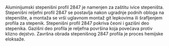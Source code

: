 Aluminijumski stepenišni profil 2847 je namenjen za zaštitu ivice stepeništa.
Stepenišni reljefni profil 2847 se postavlja nakon ugradnje podnih obloga na stepenište, a montaža se vrši uglavnom montaž git lepkovima ili šrafljenjem profila za stepenik.
Stepenišni profil 2847 pokriva čeoni i gazišni deo stepenika.
Gazišni deo profila je reljefna površina koja povećava protiv klizno dejstvo.
Završna obrada stepenišnog 2847 profila je proces hemijske eloksaže.